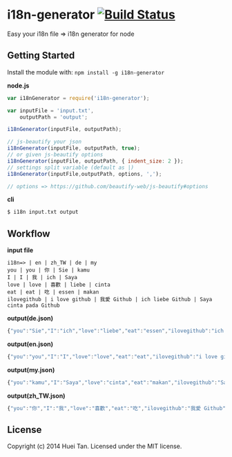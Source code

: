 # i18n-generator [![Build Status](https://secure.travis-ci.org/huei90/i18n-generator.png?branch=master)](http://travis-ci.org/huei90/i18n-generator)

Easy your i18n file => i18n generator for node

## Getting Started
Install the module with: `npm install -g i18n-generator`

**node.js**

```javascript
var i18nGenerator = require('i18n-generator');

var inputFile = 'input.txt',
    outputPath = 'output';

i18nGenerator(inputFile, outputPath);

// js-beautify your json
i18nGenerator(inputFile, outputPath, true);
// or given js-beautify options
i18nGenerator(inputFile, outputPath, { indent_size: 2 });
// settings split variable (default as |)
i18nGenerator(inputFile,outputPath, options, ',');

// options => https://github.com/beautify-web/js-beautify#options
```

**cli**

```bash
$ i18n input.txt output
```

## Workflow

**input file**
```
i18n=> | en | zh_TW | de | my
you | you | 你 | Sie | kamu
I | I | 我 | ich | Saya
love | love | 喜歡 | liebe | cinta
eat | eat | 吃 | essen | makan
ilovegithub | i love github | 我愛 Github | ich liebe Github | Saya cinta pada Github
```

**output(de.json)**
```js
{"you":"Sie","I":"ich","love":"liebe","eat":"essen","ilovegithub":"ich liebe Github"}
```
**output(en.json)**
```js
{"you":"you","I":"I","love":"love","eat":"eat","ilovegithub":"i love github"}
```
**output(my.json)**
```js
{"you":"kamu","I":"Saya","love":"cinta","eat":"makan","ilovegithub":"Saya cinta pada Github"}
```
**output(zh_TW.json)**
```js
{"you":"你","I":"我","love":"喜歡","eat":"吃","ilovegithub":"我愛 Github"}
```

## License
Copyright (c) 2014 Huei Tan. Licensed under the MIT license.
